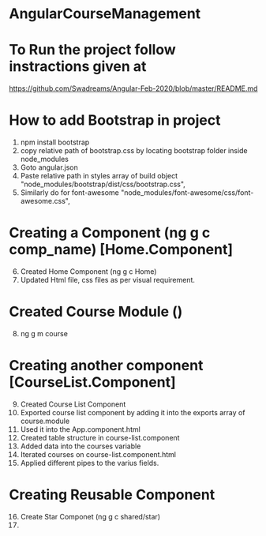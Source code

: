 # AngularCourseManagement

# To Run the project follow instractions given at 
  https://github.com/Swadreams/Angular-Feb-2020/blob/master/README.md


# How to add Bootstrap in project
 1. npm install bootstrap
 2. copy relative path of bootstrap.css by locating bootstrap folder inside node_modules
 3. Goto angular.json
 4. Paste relative path in styles array of build object
    "node_modules/bootstrap/dist/css/bootstrap.css",
 5. Similarly do for font-awesome
  "node_modules/font-awesome/css/font-awesome.css",


# Creating a Component (ng g c comp_name) [Home.Component] 
 6. Created Home Component (ng g c Home)
 7. Updated Html file, css files as per visual requirement.

# Created Course Module ()
 8. ng g m course

# Creating another component [CourseList.Component]
 9. Created Course List Component
 10. Exported course list component by adding it into the exports array of course.module
 11. Used it into the App.component.html
 12. Created table structure in course-list.component
 13. Added data into the courses variable
 14. Iterated courses on course-list.component.html
 15. Applied different pipes to the varius fields.

# Creating Reusable Component
  16. Create Star Componet (ng g c shared/star)
  17. 
